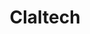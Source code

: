 ---
layout: firm_page
title: "Claltech"
id: "claltech.com"
permalink: "/claltechclaltech.com/"
website: "https://claltech.com"
offices: "Tel Aviv (Israel)"
investment_stages: "Series B, Series C, Series D"
portfolio_companies: "Sisense, ironSource, Yotpo, Guardicore, Lightcyber, Dynamic Yield, Lightricks, Zooz, Verbit, XTEND, Papaya Global, Tripledot, ActiveFence, Aquant, DataRails, Otoma, Otonomo, Redefine Meat, Vayyar, Locusview"
portfolio_link: "https://claltech.com/portfolio/"
investment_markets: "Consumer, Enterprise, Technology"
founded_year: "2014"
description: "Claltech, the technology investment arm of Access Industries in Israel, invests in leading mid and late-stage companies in the consumer and enterprise sectors. They leverage their extensive network and resources to help portfolio companies grow and evolve. Claltech is part of both Clal Industries and Access Industries."
linkedin: "https://www.linkedin.com/company/claltech/about/"
twitter: ""
instagram: ""
team_page: "https://claltech.com/our-team/"
investor_type: "Venture Capital"
crunchbase: "https://www.crunchbase.com/organization/claltech"
pitchbook: "https://pitchbook.com/profiles/investor/97328-17"

# SEO Optimization
meta_title: "Claltech - VC Firm - projectstartups.com"
meta_description: "Claltech, Claltech, the technology investment arm of Access Industries in Israel, invests in leading mid and late-stage companies in the consumer and enterprise..."
meta_keywords: "Claltech, Consumer, Enterprise, Technology, VC firm, venture capital, startup investor, projectstartups.com"
canonical_url: "https://vc.projectstartups.com/claltechclaltech.com/"
---